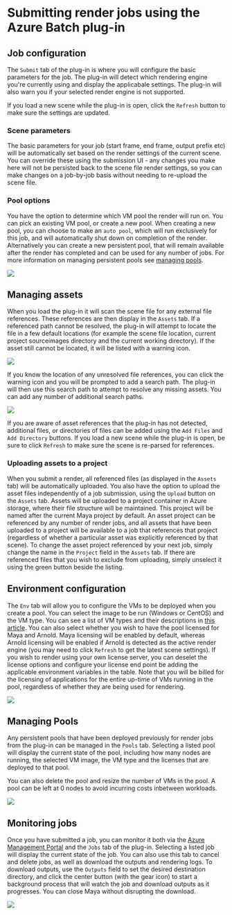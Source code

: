 # Submitting render jobs using the Azure Batch plug-in

## Job configuration

The `Submit` tab of the plug-in is where you will configure the basic parameters for the job.
The plug-in will detect which rendering engine you're currently using and display the applicabale settings.
The plug-in will also warn you if your selected render engine is not supported.

If you load a new scene while the plug-in is open, click the `Refresh` button to make sure the settings are updated.

### Scene parameters

The basic parameters for your job (start frame, end frame, output prefix etc) will be automatically set based on the render settings of the current scene.
You can override these using the submission UI - any changes you make here will not be persisted back to the scene file render settings, so you can make changes
on a job-by-job basis without needing to re-upload the scene file.

### Pool options

You have the option to determine which VM pool the render will run on. You can pick an existing VM pool, or create a new pool.
When creating a new pool, you can choose to make an `auto pool`, which will run exclusively for this job, and will automatically shut down
on completion of the render. Alternatively you can create a new persistent pool, that will remain available after the render has completed and can
be used for any number of jobs. For more information on managing persistent pools see [managing pools](#managing-pools).

![](./images/submit.png)


## Managing assets

When you load the plug-in it will scan the scene file for any external file references. These references are then display in the `Assets` tab.
If a referenced path cannot be resolved, the plug-in will attempt to locate the file in a few default locations (for example the scene file location, current 
project sourceimages directory and the current working directory).
If the asset still cannot be located, it will be listed with a warning icon.

![](./images/missing_assets.png)

If you know the location of any unresolved file references, you can click the warning icon and you will be prompted to add a search path. The plug-in will then
use this search path to attempt to resolve any missing assets. You can add any number of additional search paths.

![](./images/found_assets.png)

If you are aware of asset references that the plug-in has not detected, additional files, or directories of files can be added using the `Add Files` and 
`Add Directory` buttons.
If you load a new scene while the plug-in is open, be sure to click `Refresh` to make sure the scene is re-parsed for references.

### Uploading assets to a project

When you submit a render, all referenced files (as displayed in the `Assets` tab) will be automatically uploaded. You also have the option to upload the asset
files independently of a job submission, using the `Upload` button on the `Assets` tab.
Assets will be uploaded to a project container in Azure storage, where their file structure will be maintained. This project will be named after the current
Maya project by default. An asset project can be referenced by any number of render jobs, and all assets that have been uploaded to a project will be available to a job that
references that project (regardless of whether a particular asset was explicitly referenced by that scene).
To change the asset project referenced by your next job, simply change the name in the `Project` field in the `Assets` tab.
If there are referenced files that you wish to exclude from uploading, simply unselect it using the green button beside the listing.


## Environment configuration

The `Env` tab will allow you to configure the VMs to be deployed when you create a pool. You can select the image to be run (Windows or CentOS) and the VM type. You can see a list
of VM types and their descriptions in [this article](https://azure.microsoft.com/pricing/details/virtual-machines/series/).
You can also select whether you wish to have the pool licensed for Maya and Arnold. Maya licensing will be enabled by default, whereas Arnold licensing will be enabled if Arnold
is detected as the active render engine (you may need to click `Refresh` to get the latest scene settings).
If you wish to render using your own license server, you can deselet the license options and configure your license end point be adding the applicable environment variables in the table.
Note that you will be billed for the licensing of applications for the entire up-time of VMs running in the pool, regardless of whether they are being used for rendering.

![](./images/environment.png)

## Managing Pools

Any persistent pools that have been deployed previously for render jobs from the plug-in can be managed in the `Pools` tab.
Selecting a listed pool will display the current state of the pool, including how many nodes are running, the selected VM image, the VM type and
the licenses that are deployed to that pool.

You can also delete the pool and resize the number of VMs in the pool. A pool can be left at 0 nodes to avoid incurring costs inbetween workloads.

![](./images/pools.png)

## Monitoring jobs

Once you have submitted a job, you can monitor it both via the [Azure Management Portal](http://ms.portal.azure.com/) and the `Jobs` tab of the plug-in.
Selecting a listed job will display the current state of the job. You can also use this tab to cancel and delete jobs, as well as download the outputs and rendering logs.
To download outputs, use the `Outputs` field to set the desired destination directory, and click the center button (with the gear icon) to start a background process that will
watch the job and download outputs as it progresses. You can close Maya without disrupting the download.

![](./images/jobs.png)